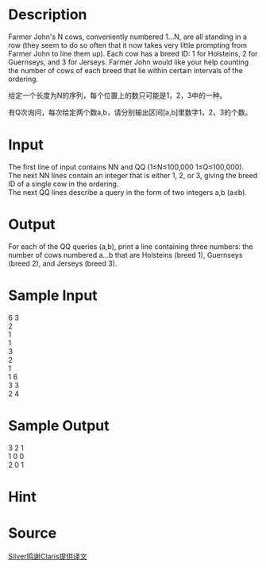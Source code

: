 
# Description

<div class="content"><p>Farmer John&#39;s N cows, conveniently numbered 1…N, are all standing in a row (they seem to do so often that it now takes very little prompting from Farmer John to line them up). Each cow has a breed ID: 1 for Holsteins, 2 for Guernseys, and 3 for Jerseys. Farmer John would like your help counting the number of cows of each breed that lie within certain intervals of the ordering.</p>
<p></p>
<p>给定一个长度为N的序列，每个位置上的数只可能是1，2，3中的一种。</p>
<p>有Q次询问，每次给定两个数a,b，请分别输出区间[a,b]里数字1，2，3的个数。</p>
<p></p></div>

# Input

<div class="content"><p>The first line of input contains NN and QQ (1≤N≤100,000 1≤Q≤100,000).<br/>
The next NN lines contain an integer that is either 1, 2, or 3, giving the breed ID of a single cow in the ordering.<br/>
The next QQ lines describe a query in the form of two integers a,b (a≤b).</p></div>

# Output

<div class="content"><p>For  each of the QQ queries (a,b), print a line containing three numbers:  the number of cows numbered a…b that are Holsteins (breed 1), Guernseys  (breed 2), and Jerseys (breed 3).</p></div>

# Sample Input

<div class="content"><span class="sampledata">6 3<br/>
2<br/>
1<br/>
1<br/>
3<br/>
2<br/>
1<br/>
1 6<br/>
3 3<br/>
2 4<br/>
</span></div>

# Sample Output

<div class="content"><span class="sampledata">3 2 1<br/>
1 0 0<br/>
2 0 1</span></div>

# Hint

<div class="content"><p></p></div>

# Source

<div class="content"><p><a href="problemset.php?search=Silver鸣谢Claris提供译文">Silver鸣谢Claris提供译文</a></p></div>

